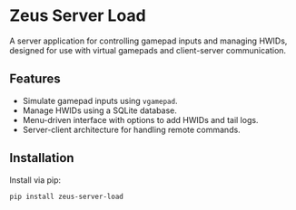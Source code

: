 # Zeus Server Load

A server application for controlling gamepad inputs and managing HWIDs, designed for use with virtual gamepads and client-server communication.

## Features

- Simulate gamepad inputs using `vgamepad`.
- Manage HWIDs using a SQLite database.
- Menu-driven interface with options to add HWIDs and tail logs.
- Server-client architecture for handling remote commands.

## Installation

Install via pip:

```bash
pip install zeus-server-load

